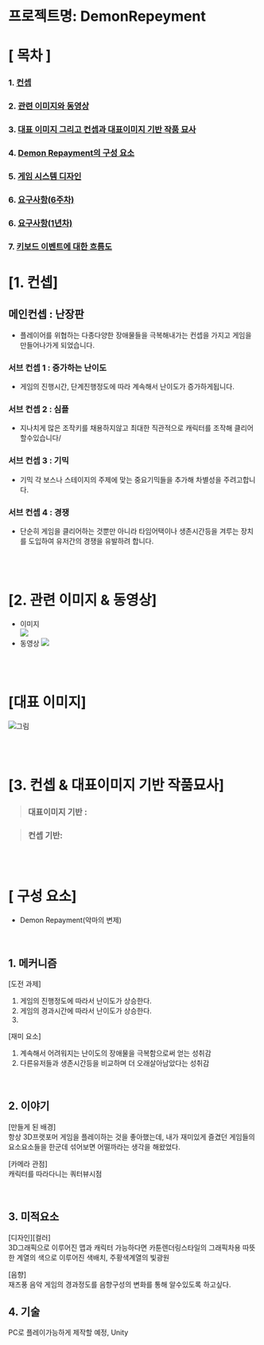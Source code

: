 
# 프로젝트명: DemonRepeyment

# [ 목차 ]
### 1. [컨셉](#1)
### 2. [관련 이미지와 동영상](#2)
### 3. [대표 이미지 그리고 컨셉과 대표이미지 기반 작품 묘사](#3)
### 4. [Demon Repayment의 구성 요소](#4)
### 5. [게임 시스템 디자인](#5)
### 6. [요구사항(6주차)](#6)
### 6. [요구사항(1년차)](#6)
### 7. [키보드 이벤트에 대한 흐름도](#7)

# [1. 컨셉]

## 메인컨셉 : 난장판

- 플레이어를 위협하는 다종다양한 장애물들을 극복해내가는 컨셉을 가지고 게임을 만들어나가게 되었습니다.

### 서브 컨셉 1 : 증가하는 난이도

- 게임의 진행시간, 단계진행정도에 따라 계속해서 난이도가 증가하게됩니다.

### 서브 컨셉 2 : 심플

- 지나치게 많은 조작키를 채용하지않고 최대한 직관적으로 캐릭터를 조작해 클리어할수있습니다/

### 서브 컨셉 3 : 기믹

- 기믹 각 보스나 스테이지의 주제에 맞는 중요기믹들을 추가해 차별성을 주려고합니다.

### 서브 컨셉 4 : 경쟁

- 단순히 게임을 클리어하는 것뿐만 아니라 타임어택이나 생존시간등을 겨루는 장치를 도입하여 유저간의 경쟁을 유발하려 합니다.

<br><br>

# [2. 관련 이미지 & 동영상]

- 이미지  
  <img src="./img/관련이미지.jpg">
- 동영상
  [![](./img/그림.png)](https://www.youtube.com/watch?v=5xy4n73WOMM)

<br><br>

# [대표 이미지]

![그림](./img/그림.png)

<br><br>

# [3. 컨셉 & 대표이미지 기반 작품묘사]

> ### 대표이미지 기반 : 

> ### 컨셉 기반:

<br><br>

# [<DemonRepayment> 구성 요소]

- Demon Repayment(악마의 변제)

<br>

## 1. 메커니즘

[도전 과제]

1. 게임의 진행정도에 따라서 난이도가 상승한다.
2. 게임의 경과시간에 따라서 난이도가 상승한다.
3. 

[재미 요소]

1. 계속해서 어려워지는 난이도의 장애물을 극복함으로써 얻는 성취감
2. 다른유저들과 생존시간등을 비교하며 더 오래살아남았다는 성취감

<br>

## 2. 이야기

[만들게 된 배경]  
항상 3D프랫포머 게임을 플레이하는 것을 좋아했는데,
내가 재미있게 즐겼던 게임들의 요소요소들을 한군데 섞어보면 어떨까라는 생각을 해왔었다.

[카메라 관점]  
캐릭터를 따라다니는 쿼터뷰시점

<br>

## 3. 미적요소

[디자인][컬러]  
3D그래픽으로 이루어진 맵과 캐릭터
가능하다면 카툰렌더링스타일의 그래픽차용
따뜻한 계열의 색으로 이루어진 색배치, 주황색계열의 빛광원

[음향]  
재즈풍 음악
게임의 경과정도를 음향구성의 변화를 통해 알수있도록 하고싶다.
<br>

## 4. 기술
PC로 플레이가능하게 제작할 예정, Unity 
